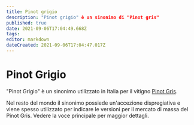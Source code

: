 ```yaml
---
title: Pinot grigio
description: "Pinot grigio" è un sinonimo di "Pinot gris"
published: true
date: 2021-09-06T17:04:49.668Z
tags: 
editor: markdown
dateCreated: 2021-09-06T17:04:47.017Z
---
```


# Pinot Grigio
"Pinot Grigio" è un sinonimo utilizzato in Italia per il vitigno [Pinot Gris](/vitigni/Francia/bacca-bianca/pinot-gris). 

Nel resto del mondo il sinonimo possiede un'accezione dispregiativa e viene spesso utilizzato per indicare le versioni per il mercato di massa del Pinot Gris. Vedere la voce principale per maggior dettagli.